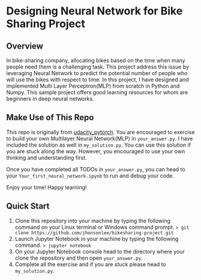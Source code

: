# Designing Neural Network for Bike Sharing Project

## Overview
In bike-sharing company, allocating bikes based on the time when many people need them is a challenging task. This project address this issue by leveraging Neural Network to predict the potential number of people who will use the bikes with respect to time. In this project, I have designed and implemented Multi Layer Perceptron(MLP) from scratch in Python and Numpy. This sample project offers good learning resources for whom are beginners in deep neural networks.


## Make Use of This Repo
This repo is originally from [udacity_pytorch](https://github.com/udacity/deep-learning-v2-pytorch). You are encouraged to exercise to build your own Multilayer Neural Network(MLP) in `your_answer.py`. I have included the solution as well in `my_solution.py`. You can use this solution if you are stuck along the way. However, you encouraged to use your own thinking and understanding first.

Once you have completed all TODOs in `your_answer.py`, you can head to your `Your_first_neural_network.ipynb` to run and debug your code.

Enjoy your time! Happy learning!


## Quick Start
1. Clone this repository into your machine by typing the following command on your Linux terminal or Windows command prompt.
`> git clone https://github.com/jhonsonlee/bikesharing-project.git`
2. Launch Jupyter Notebook in your machine by typing the following command.
`> jupyter notebook`
3. On your Jupyter Notebook console head to the directory where your clone the repository and then open `your_answer.py`.
4. Complete all the exercise and if you are stuck please head to `my_solution.py`.
